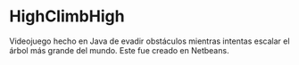 # HighClimbHigh
Videojuego hecho en Java de evadir obstáculos mientras intentas escalar el árbol más grande del mundo.
Este fue creado en Netbeans.
